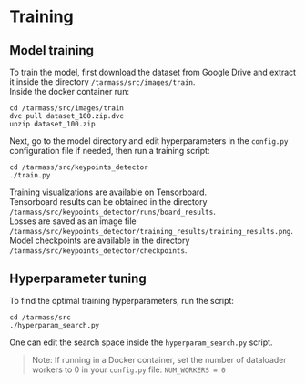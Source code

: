 # Training
## Model training
To train the model, first download the dataset from Google Drive and extract it inside the directory `/tarmass/src/images/train`. \
Inside the docker container run:

```commandline
cd /tarmass/src/images/train
dvc pull dataset_100.zip.dvc
unzip dataset_100.zip
```

Next, go to the model directory and edit hyperparameters in the `config.py` configuration file if needed, then
run a training script:

```commandline
cd /tarmass/src/keypoints_detector
./train.py
```

Training visualizations are available on Tensorboard. \
Tensorboard results can be obtained in the directory `/tarmass/src/keypoints_detector/runs/board_results`. \
Losses are saved as an image file `/tarmass/src/keypoints_detector/training_results/training_results.png`. \
Model checkpoints are available in the directory `/tarmass/src/keypoints_detector/checkpoints`.

## Hyperparameter tuning
To find the optimal training hyperparameters, run the script:
```commandline
cd /tarmass/src
./hyperparam_search.py
```
One can edit the search space inside the `hyperparam_search.py` script.

> Note: If running in a Docker container, set the number of dataloader workers  to 0 in your `config.py` file: `NUM_WORKERS = 0`


